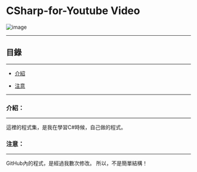 # CSharp-for-Youtube Video

![image](https://github.com/Ka-Po/CSharp-for-Video/blob/main/%E5%B0%81%E9%9D%A2%E5%9C%96.jpg)

****
<h2>目錄</h2>

****

*  [介紹](#介紹)

*  [注意](#注意)
****

### 介紹：
****

這裡的程式集，是我在學習C#時候，自己做的程式。


### 注意：
****

GitHub內的程式，是經過我數次修改。
所以，不是簡單結構！

